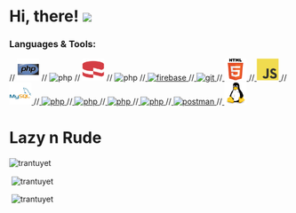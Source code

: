 # Hi, there! <img src="https://media.giphy.com/media/hvRJCLFzcasrR4ia7z/giphy.gif" width="25px">

<h3 align="left">Languages & Tools:</h3>
<p align="center">

//<a href="https://php.net"></a> <img src="https://raw.githubusercontent.com/devicons/devicon/master/icons/php/php-original.svg" alt="php" width="40" height="40"/> </a>
//<a href="https://laravel.com"></a> <img src="https://www.vectorlogo.zone/logos/laravel/laravel-ar21.svg" alt="php" width="40" height="40"/> </a>
//<a href="https://book.cakephp.org/"></a> <img src="https://raw.githubusercontent.com/devicons/devicon/master/icons/cakephp/cakephp-plain.svg" alt="php" width="40" height="40"/> </a>
//<a href="https://angular.io"></a> <img src="https://www.vectorlogo.zone/logos/angular/angular-ar21.svg" alt="php" width="40" height="40"/> </a>
//<a href="https://firebase.google.com/" target="_blank"> <img src="https://www.vectorlogo.zone/logos/firebase/firebase-icon.svg" alt="firebase" width="40" height="40"/> </a>
//<a href="https://git-scm.com/" target="_blank"> <img src="https://www.vectorlogo.zone/logos/git-scm/git-scm-icon.svg" alt="git" width="40" height="40"/> </a>
//<a href="https://www.w3.org/html/" target="_blank"> <img src="https://raw.githubusercontent.com/devicons/devicon/master/icons/html5/html5-original-wordmark.svg" alt="html5" width="40" height="40"/> </a> 
//<a href="https://developer.mozilla.org/en-US/docs/Web/JavaScript" target="_blank"> <img src="https://raw.githubusercontent.com/devicons/devicon/master/icons/javascript/javascript-original.svg" alt="javascript" width="40" height="40"/> </a> 
//<a href="https://www.mysql.com/" target="_blank"> <img src="https://raw.githubusercontent.com/devicons/devicon/master/icons/mysql/mysql-original-wordmark.svg" alt="mysql" width="40" height="40"/> </a> 
//<a href="https://www.typescriptlang.org/" target="_blank"> <img src="https://upload.vectorlogo.zone/logos/typescriptlang/images/d166fafc-3264-4f1d-80f1-4c55b4aa6473.svg" alt="php" width="40" height="40"/> </a>
//<a href="https://www.nuxtjs.org/" target="_blank"> <img src="https://www.vectorlogo.zone/logos/nuxtjs/nuxtjs-ar21.svg" alt="php" width="40" height="40"/> </a>
//<a href="https://docker.com/" target="_blank"> <img src="https://www.vectorlogo.zone/logos/docker/docker-ar21.svg" alt="php" width="40" height="40"/> </a>
//<a href="https://www.python.org/" target="_blank"> <img src="https://www.vectorlogo.zone/logos/python/python-ar21.svg" alt="php" width="40" height="40"/> </a>
//<a href="https://postman.com" target="_blank"> <img src="https://www.vectorlogo.zone/logos/getpostman/getpostman-icon.svg" alt="postman" width="40" height="40"/> </a>
//<a href="https://www.linux.org/" target="_blank"> <img src="https://raw.githubusercontent.com/devicons/devicon/master/icons/linux/linux-original.svg" alt="linux" width="40" height="40"/> </a>

<h1>Lazy n Rude</h1>
</p>

<p><img align="center" src="https://github-readme-stats.vercel.app/api/top-langs?username=trantuyet&show_icons=true&locale=en&layout=compact" alt="trantuyet" /></p>

<p>&nbsp<img align="center" src="https://github-readme-stats.vercel.app/api?username=trantuyet&show_icons=true&locale=en" alt="trantuyet" /></p>

<p>&nbsp<img align="center" src="https://github-readme-streak-stats.herokuapp.com/?user=trantuyet&" alt="trantuyet" /></p>
